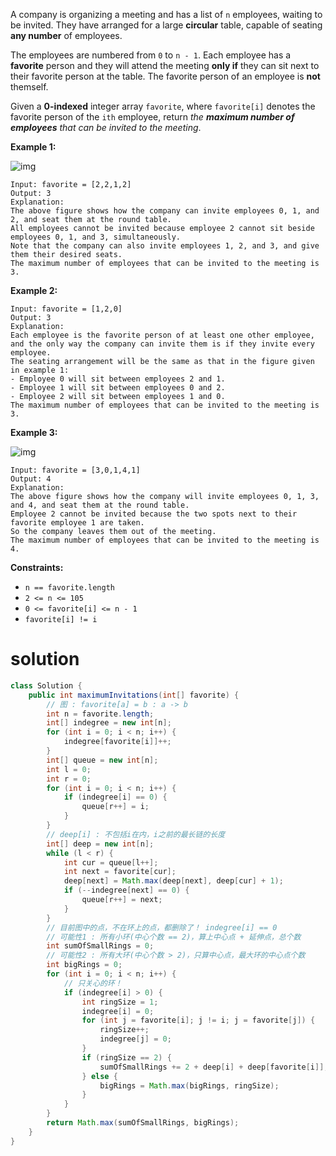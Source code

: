 A company is organizing a meeting and has a list of `n` employees, waiting to be invited. They have arranged for a large **circular** table, capable of seating **any number** of employees.

The employees are numbered from `0` to `n - 1`. Each employee has a **favorite** person and they will attend the meeting **only if** they can sit next to their favorite person at the table. The favorite person of an employee is **not** themself.

Given a **0-indexed** integer array `favorite`, where `favorite[i]` denotes the favorite person of the `ith` employee, return *the **maximum number of employees** that can be invited to the meeting*.

 

**Example 1:**

![img](https://assets.leetcode.com/uploads/2021/12/14/ex1.png)

```
Input: favorite = [2,2,1,2]
Output: 3
Explanation:
The above figure shows how the company can invite employees 0, 1, and 2, and seat them at the round table.
All employees cannot be invited because employee 2 cannot sit beside employees 0, 1, and 3, simultaneously.
Note that the company can also invite employees 1, 2, and 3, and give them their desired seats.
The maximum number of employees that can be invited to the meeting is 3. 
```

**Example 2:**

```
Input: favorite = [1,2,0]
Output: 3
Explanation: 
Each employee is the favorite person of at least one other employee, and the only way the company can invite them is if they invite every employee.
The seating arrangement will be the same as that in the figure given in example 1:
- Employee 0 will sit between employees 2 and 1.
- Employee 1 will sit between employees 0 and 2.
- Employee 2 will sit between employees 1 and 0.
The maximum number of employees that can be invited to the meeting is 3.
```

**Example 3:**

![img](https://assets.leetcode.com/uploads/2021/12/14/ex2.png)

```
Input: favorite = [3,0,1,4,1]
Output: 4
Explanation:
The above figure shows how the company will invite employees 0, 1, 3, and 4, and seat them at the round table.
Employee 2 cannot be invited because the two spots next to their favorite employee 1 are taken.
So the company leaves them out of the meeting.
The maximum number of employees that can be invited to the meeting is 4.
```

 

**Constraints:**

- `n == favorite.length`
- `2 <= n <= 105`
- `0 <= favorite[i] <= n - 1`
- `favorite[i] != i`

# solution

```java
class Solution {
    public int maximumInvitations(int[] favorite) {
        // 图 : favorite[a] = b : a -> b
		int n = favorite.length;
		int[] indegree = new int[n];
		for (int i = 0; i < n; i++) {
			indegree[favorite[i]]++;
		}
		int[] queue = new int[n];
		int l = 0;
		int r = 0;
		for (int i = 0; i < n; i++) {
			if (indegree[i] == 0) {
				queue[r++] = i;
			}
		}
		// deep[i] : 不包括i在内，i之前的最长链的长度
		int[] deep = new int[n];
		while (l < r) {
			int cur = queue[l++];
			int next = favorite[cur];
			deep[next] = Math.max(deep[next], deep[cur] + 1);
			if (--indegree[next] == 0) {
				queue[r++] = next;
			}
		}
        // 目前图中的点，不在环上的点，都删除了！ indegree[i] == 0
		// 可能性1 : 所有小环(中心个数 == 2)，算上中心点 + 延伸点，总个数
		int sumOfSmallRings = 0;
		// 可能性2 : 所有大环(中心个数 > 2)，只算中心点，最大环的中心点个数
		int bigRings = 0;
		for (int i = 0; i < n; i++) {
			// 只关心的环！
			if (indegree[i] > 0) {
				int ringSize = 1;
				indegree[i] = 0;
				for (int j = favorite[i]; j != i; j = favorite[j]) {
					ringSize++;
					indegree[j] = 0;
				}
				if (ringSize == 2) {
					sumOfSmallRings += 2 + deep[i] + deep[favorite[i]];
				} else {
					bigRings = Math.max(bigRings, ringSize);
				}
			}
		}
		return Math.max(sumOfSmallRings, bigRings);
    }
}
```


